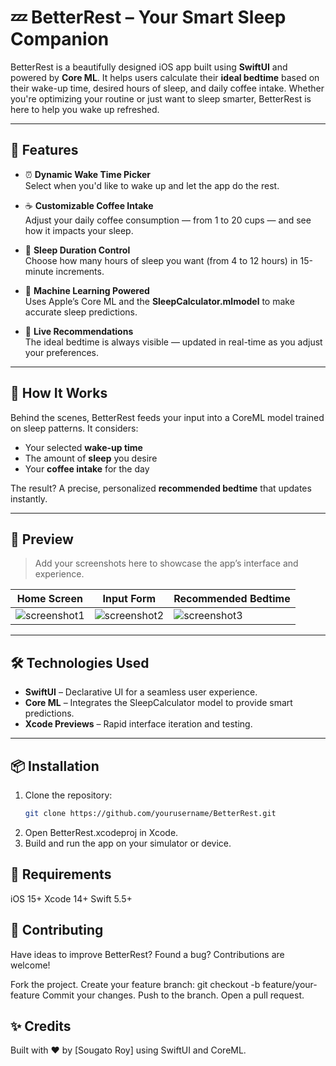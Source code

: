 # 💤 BetterRest – Your Smart Sleep Companion

BetterRest is a beautifully designed iOS app built using **SwiftUI** and powered by **Core ML**. It helps users calculate their **ideal bedtime** based on their wake-up time, desired hours of sleep, and daily coffee intake. Whether you're optimizing your routine or just want to sleep smarter, BetterRest is here to help you wake up refreshed.

---

## 🚀 Features

- ⏰ **Dynamic Wake Time Picker**  
  Select when you'd like to wake up and let the app do the rest.

- ☕️ **Customizable Coffee Intake**  
  Adjust your daily coffee consumption — from 1 to 20 cups — and see how it impacts your sleep.

- 🛌 **Sleep Duration Control**  
  Choose how many hours of sleep you want (from 4 to 12 hours) in 15-minute increments.

- 🤖 **Machine Learning Powered**  
  Uses Apple’s Core ML and the **SleepCalculator.mlmodel** to make accurate sleep predictions.

- 📱 **Live Recommendations**  
  The ideal bedtime is always visible — updated in real-time as you adjust your preferences.

---

## 🧠 How It Works

Behind the scenes, BetterRest feeds your input into a CoreML model trained on sleep patterns. It considers:

- Your selected **wake-up time**
- The amount of **sleep** you desire
- Your **coffee intake** for the day

The result? A precise, personalized **recommended bedtime** that updates instantly.

---

## 📸 Preview

> Add your screenshots here to showcase the app’s interface and experience.

| Home Screen | Input Form | Recommended Bedtime |
|-------------|------------|----------------------|
| ![screenshot1](Screenshots/screenshot1.png) | ![screenshot2](Screenshots/screenshot2.png) | ![screenshot3](Screenshots/screenshot3.png) |

---

## 🛠 Technologies Used

- **SwiftUI** – Declarative UI for a seamless user experience.
- **Core ML** – Integrates the SleepCalculator model to provide smart predictions.
- **Xcode Previews** – Rapid interface iteration and testing.

---

## 📦 Installation

1. Clone the repository:
   ```bash
   git clone https://github.com/yourusername/BetterRest.git
2. Open BetterRest.xcodeproj in Xcode.
3. Build and run the app on your simulator or device.

## 📌 Requirements

iOS 15+
Xcode 14+
Swift 5.5+
## 🤝 Contributing

Have ideas to improve BetterRest? Found a bug? Contributions are welcome!

Fork the project.
Create your feature branch:
git checkout -b feature/your-feature
Commit your changes.
Push to the branch.
Open a pull request.


## ✨ Credits

Built with ❤️ by [Sougato Roy] using SwiftUI and CoreML.
